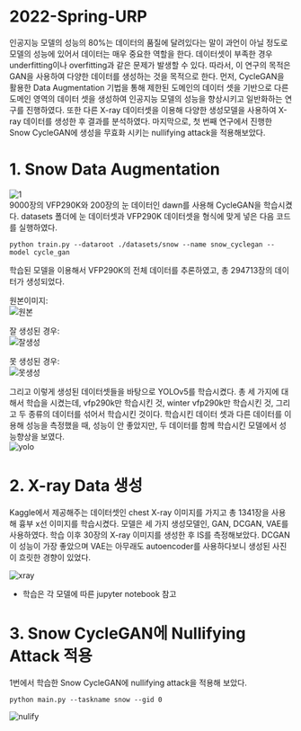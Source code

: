# 2022-Spring-URP

인공지능 모델의 성능의 80%는 데이터의 품질에 달려있다는 말이 과언이 아닐 정도로 모델의 성능에 있어서 데이터는 매우 중요한 역할을 한다. 데이터셋이 부족한 경우 underfitting이나 overfitting과 같은 문제가 발생할 수 있다. 따라서, 이 연구의 목적은 GAN을 사용하여 다양한 데이터를 생성하는 것을 목적으로 한다. 먼저, CycleGAN을 활용한 Data Augmentation 기법을 통해 제한된 도메인의 데이터 셋을 기반으로 다른 도메인 영역의 데이터 셋을 생성하여 인공지능 모델의 성능을 향상시키고 일반화하는 연구를 진행하였다. 또한 다른 X-ray 데이터셋을 이용해 다양한 생성모델을 사용하여 X-ray 데이터를 생성한 후 결과를 분석하였다. 마지막으로, 첫 번째 연구에서 진행한 Snow CycleGAN에 생성을 무효화 시키는 nullifying attack을 적용해보았다.

# 1. Snow Data Augmentation

![1](https://user-images.githubusercontent.com/64757426/173103132-0c282f4c-fd17-4a68-aae5-20eed8def08e.png)  
9000장의 VFP290K와 200장의 눈 데이터인 dawn를 사용해 CycleGAN을 학습시켰다. datasets 폴더에 눈 데이터셋과 VFP290K 데이터셋을 형식에 맞게 넣은 다음 코드를 실행하였다.
```
python train.py --dataroot ./datasets/snow --name snow_cyclegan --model cycle_gan
```
학습된 모델을 이용해서 VFP290K의 전체 데이터를 추론하였고, 총 294713장의 데이터가 생성되었다.

원본이미지:  
![원본](https://user-images.githubusercontent.com/64757426/173103978-efaae16c-8987-4906-9bad-e52a46d2d45e.png)

잘 생성된 경우:  
![잘생성](https://user-images.githubusercontent.com/64757426/173104086-41b23ed4-1116-4885-91ac-ab04527ab532.png)

못 생성된 경우:  
![못생성](https://user-images.githubusercontent.com/64757426/173104131-93bf7d65-959a-4c7a-9ffc-0fedd387deeb.png)

그리고 이렇게 생성된 데이터셋들을 바탕으로 YOLOv5를 학습시켰다. 총 세 가지에 대해서 학습을 시켰는데, vfp290k만 학습시킨 것, winter vfp290k만 학습시킨 것, 그리고 두 종류의 데이터를 섞어서 학습시킨 것이다. 학습시킨 데이터 셋과 다른 데이터를 이용해 성능을 측정했을 때, 성능이 안 좋았지만, 두 데이터를 함께 학습시킨 모델에서 성능향상을 보였다.   
![yolo](https://user-images.githubusercontent.com/64757426/173105393-7378aa73-ea7b-4e47-964d-14f6f7f06726.png)


# 2. X-ray Data 생성

Kaggle에서 제공해주는 데이터셋인 chest X-ray 이미지를 가지고 총 1341장을 사용해 흉부 x선 이미지를 학습시켰다. 모델은 세 가지 생성모델인, GAN, DCGAN, VAE를 사용하였다. 학습 이후 30장의 X-ray 이미지를 생성한 후 IS를 측정해보았다. DCGAN이 성능이 가장 좋았으며 VAE는 아무래도 autoencoder를 사용하다보니 생성된 사진이 흐릿한 경향이 있었다.   

![xray](https://user-images.githubusercontent.com/64757426/173106230-4d609d50-b8af-40e0-a16f-7e724a29f024.png)

* 학습은 각 모델에 따른 jupyter notebook 참고

# 3. Snow CycleGAN에 Nullifying Attack 적용
1번에서 학습한 Snow CycleGAN에 nullifying attack을 적용해 보았다.  
```
python main.py --taskname snow --gid 0
```
  
![nulify](https://user-images.githubusercontent.com/64757426/173106399-e9c7176a-3f73-436b-9691-6ede9a5e3b3b.png)


